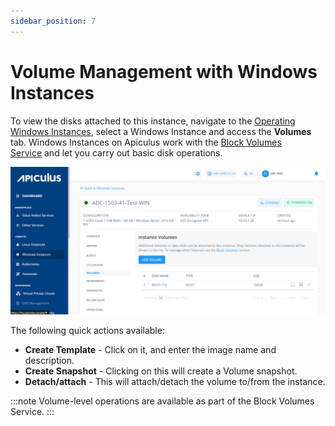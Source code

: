 ```yaml
---
sidebar_position: 7
---
```

# Volume Management with Windows Instances

To view the disks attached to this instance, navigate to the [Operating Windows Instances](AboutWindowsInstances), select a Windows Instance and access the **Volumes** tab.
Windows Instances on Apiculus work with the [Block Volumes Service](/docs/Subscribers/Storage/BlockVolumes/AboutBlockVolumes) and let you carry out basic disk operations.

![Volume Management](img/VolumeManagement.png)

The following quick actions available:

- **Create Template** - Click on it, and enter the image name and description.
- **Create Snapshot** - Clicking on this will create a Volume snapshot.
- **Detach/attach** - This will attach/detach the volume to/from the instance.

:::note
Volume-level operations are available as part of the Block Volumes Service.
:::
